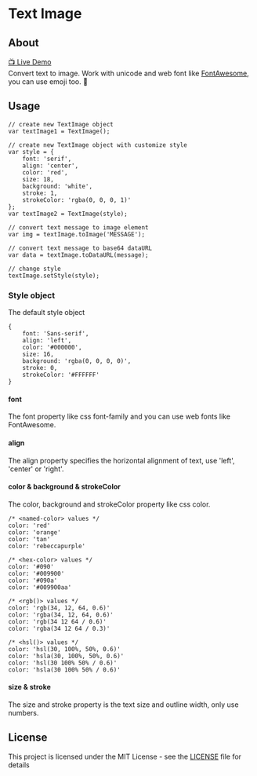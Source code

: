 Text Image
======

## About
[📺 Live Demo](https://vincent7128.github.io/text-image/)  
Convert text to image. Work with unicode and web font like [FontAwesome](http://fontawesome.io/), you can use emoji too. 🚀

## Usage

```
// create new TextImage object
var textImage1 = TextImage();

// create new TextImage object with customize style
var style = {
    font: 'serif',
    align: 'center',
    color: 'red',
    size: 18,
    background: 'white',
    stroke: 1,
    strokeColor: 'rgba(0, 0, 0, 1)'
};
var textImage2 = TextImage(style);

// convert text message to image element
var img = textImage.toImage('MESSAGE');

// convert text message to base64 dataURL
var data = textImage.toDataURL(message);

// change style
textImage.setStyle(style);
```

### Style object

The default style object

```
{
    font: 'Sans-serif',
    align: 'left',
    color: '#000000',
    size: 16,
    background: 'rgba(0, 0, 0, 0)',
    stroke: 0,
    strokeColor: '#FFFFFF'
}
```

#### font

The font property like css font-family and you can use web fonts like FontAwesome.

#### align
The align property specifies the horizontal alignment of text, use 'left', 'center' or 'right'.

#### color & background & strokeColor

The color, background and strokeColor property like css color.

```
/* <named-color> values */
color: 'red'
color: 'orange'
color: 'tan'
color: 'rebeccapurple'

/* <hex-color> values */
color: '#090'
color: '#009900'
color: '#090a'
color: '#009900aa'

/* <rgb()> values */
color: 'rgb(34, 12, 64, 0.6)'
color: 'rgba(34, 12, 64, 0.6)'
color: 'rgb(34 12 64 / 0.6)'
color: 'rgba(34 12 64 / 0.3)'

/* <hsl()> values */
color: 'hsl(30, 100%, 50%, 0.6)'
color: 'hsla(30, 100%, 50%, 0.6)'
color: 'hsl(30 100% 50% / 0.6)'
color: 'hsla(30 100% 50% / 0.6)'
```

#### size & stroke

The size and stroke property is the text size and outline width, only use numbers.

## License

This project is licensed under the MIT License - see the [LICENSE](LICENSE) file for details
